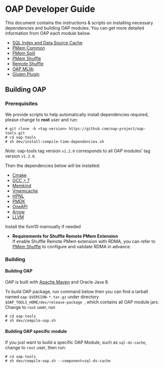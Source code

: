 # OAP Developer Guide

This document contains the instructions & scripts on installing necessary dependencies and building OAP modules. 
You can get more detailed information from OAP each module below.

* [SQL Index and Data Source Cache](https://github.com/oap-project/sql-ds-cache/blob/v1.2.0/docs/Developer-Guide.md)
* [PMem Common](https://github.com/oap-project/pmem-common/tree/v1.2.0)
* [PMem Spill](https://github.com/oap-project/pmem-spill/tree/v1.2.0)
* [PMem Shuffle](https://github.com/oap-project/pmem-shuffle/tree/v1.2.0#5-install-dependencies-for-pmem-shuffle)
* [Remote Shuffle](https://github.com/oap-project/remote-shuffle/tree/v1.2.0)
* [OAP MLlib](https://github.com/oap-project/oap-mllib/tree/v1.2.0)
* [Gluten Plugin](https://github.com/oap-project/gluten/tree/v1.0.0)

## Building OAP

### Prerequisites

We provide scripts to help automatically install dependencies required, please change to **root** user and run:

```
# git clone -b <tag-version> https://github.com/oap-project/oap-tools.git
# cd oap-tools
# sh dev/install-compile-time-dependencies.sh
```
*Note*: oap-tools tag version `v1.2.0` corresponds to  all OAP modules' tag version `v1.2.0`.

Then the dependencies below will be installed:

* [Cmake](https://cmake.org/install/)
* [GCC > 7](https://gcc.gnu.org/wiki/InstallingGCC)
* [Memkind](https://github.com/memkind/memkind/tree/v1.10.1)
* [Vmemcache](https://github.com/pmem/vmemcache)
* [HPNL](https://github.com/Intel-bigdata/HPNL)
* [PMDK](https://github.com/pmem/pmdk)  
* [OneAPI](https://software.intel.com/content/www/us/en/develop/tools/oneapi.html)
* [Arrow](https://github.com/oap-project/arrow/tree/v4.0.0-oap-1.2.0)
* [LLVM](https://llvm.org/) 

Install the llvm10 mannually if needed

- **Requirements for Shuffle Remote PMem Extension**  
If enable Shuffle Remote PMem extension with RDMA, you can refer to [PMem Shuffle](https://github.com/oap-project/pmem-shuffle) to configure and validate RDMA in advance.

### Building

#### Building OAP 

OAP is built with [Apache Maven](http://maven.apache.org/) and Oracle Java 8.

To build OAP package, run command below then you can find a tarball named `oap-$VERSION-*.tar.gz` under directory `$OAP_TOOLS_HOME/dev/release-package `, which contains all OAP module jars.
Change to `root` user, run

```
# cd oap-tools
# sh dev/compile-oap.sh
```

#### Building OAP specific module 

If you just want to build a specific OAP Module, such as `sql-ds-cache`, change to `root` user, then run:

```
# cd oap-tools
# sh dev/compile-oap.sh --component=sql-ds-cache
```
